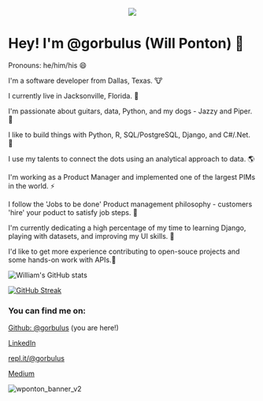 <p align="center">
  <img src="https://user-images.githubusercontent.com/19881320/120911465-b2d8bb00-c655-11eb-9efb-298d23084cbf.png">
</p>

# Hey! I'm @gorbulus (Will Ponton) 👋

Pronouns: he/him/his 😄

I'm a software developer from Dallas, Texas. 🐮

I currently live in Jacksonville, Florida. 🌴

I'm passionate about guitars, data, Python, and my dogs - Jazzy and Piper. 🎸

I like to build things with Python, R, SQL/PostgreSQL, Django, and C#/.Net. 🤖

I use my talents to connect the dots using an analytical approach to data. 🌎

I'm working as a Product Manager and implemented one of the largest PIMs in the world. ⚡

I follow the 'Jobs to be done' Product management philosophy - customers 'hire' your poduct to satisfy job steps. 👷

I'm currently dedicating a high percentage of my time to learning Django, playing with datasets, and improving my UI skills. 🐍

I'd like to get more experience contributing to open-souce projects and some hands-on work with APIs.👯  

![William's GitHub stats](https://github-readme-stats.vercel.app/api?username=gorbulus&count_private=true&show_icons=true&theme=radical)

[![GitHub Streak](https://github-readme-streak-stats.herokuapp.com/?user=gorbulus)](https://git.io/streak-stats)

### You can find me on:

[Github: @gorbulus](https://github.com/gorbulus) (you are here!)

[LinkedIn](https://www.linkedin.com/in/williamponton/) 

[repl.it/@gorbulus](https://repl.it/@gorbulus)

[Medium](https://medium.com/@waponton)

![wponton_banner_v2](https://user-images.githubusercontent.com/19881320/120911487-d56ad400-c655-11eb-890f-09278a9229b6.png)
